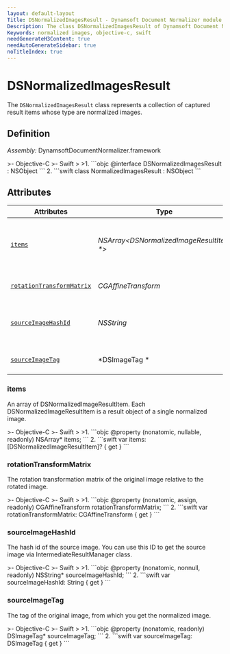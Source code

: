 ```yaml
---
layout: default-layout
Title: DSNormalizedImagesResult - Dynamsoft Document Normalizer module iOS Edition API Reference
Description: The class DSNormalizedImagesResult of Dynamsoft Document Normalizer module represents a collection of captured result items whose type are normalized images.
Keywords: normalized images, objective-c, swift
needGenerateH3Content: true
needAutoGenerateSidebar: true
noTitleIndex: true
---
```


# DSNormalizedImagesResult

The `DSNormalizedImagesResult` class represents a collection of captured result items whose type are normalized images.

## Definition

*Assembly:* DynamsoftDocumentNormalizer.framework

<div class="sample-code-prefix"></div>
>- Objective-C
>- Swift
>
>1. 
```objc
@interface DSNormalizedImagesResult : NSObject
```
2. 
```swift
class NormalizedImagesResult : NSObject
```

## Attributes

| Attributes | Type | Description |
| ---------- | ---- | ----------- |
| [`items`](#items) | *NSArray<DSNormalizedImageResultItem \*>* | An array of DSNormalizedImageResultItem. Each DSNormalizedImageResultItem is a result object of a single normalized image. |
| [`rotationTransformMatrix`](#rotationtransformmatrix) | *CGAffineTransform* | The rotation transformation matrix of the original image relative to the rotated image. |
| [`sourceImageHashId`](#sourceimagehashid) | *NSString* | The hash id of the source image. You can use this ID to get the source image via IntermediateResultManager class. |
| [`sourceImageTag`](#sourceimagetag) | *DSImageTag \* | The tag of the original image, from which you get the normalized image. |

### items

An array of DSNormalizedImageResultItem. Each DSNormalizedImageResultItem is a result object of a single normalized image.

<div class="sample-code-prefix"></div>
>- Objective-C
>- Swift
>
>1. 
```objc
@property (nonatomic, nullable, readonly) NSArray<DSNormalizedImageResultItem *>* items;
```
2. 
```swift
var items: [DSNormalizedImageResultItem]? { get }
```

### rotationTransformMatrix

The rotation transformation matrix of the original image relative to the rotated image.

<div class="sample-code-prefix"></div>
>- Objective-C
>- Swift
>
>1. 
```objc
@property (nonatomic, assign, readonly) CGAffineTransform rotationTransformMatrix;
```
2. 
```swift
var rotationTransformMatrix: CGAffineTransform { get }
```

### sourceImageHashId

The hash id of the source image. You can use this ID to get the source image via IntermediateResultManager class.

<div class="sample-code-prefix"></div>
>- Objective-C
>- Swift
>
>1. 
```objc
@property (nonatomic, nonnull, readonly) NSString* sourceImageHashId;
```
2. 
```swift
var sourceImageHashId: String { get }
```

### sourceImageTag

The tag of the original image, from which you get the normalized image.

<div class="sample-code-prefix"></div>
>- Objective-C
>- Swift
>
>1. 
```objc
@property (nonatomic, readonly) DSImageTag* sourceImageTag;
```
2. 
```swift
var sourceImageTag: DSImageTag { get }
```
